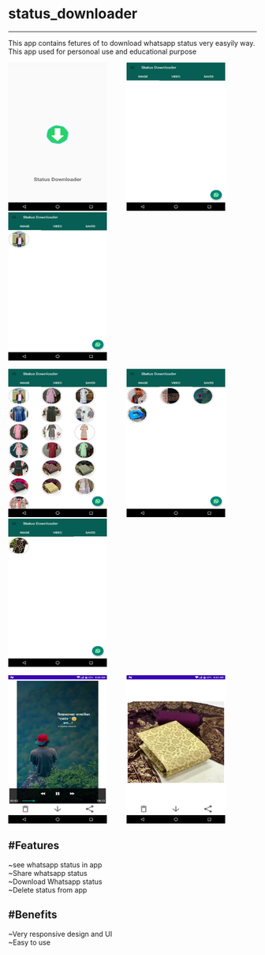 # status_downloader
---------------------
This app contains fetures of to download whatsapp status very easyily way. This app used for personoal use and educational purpose

<img src='ScreenShots/Screenshot_20220507_075020.png' width='200px' height='300px'> &emsp; &emsp;  <img src='ScreenShots/Screenshot_20220507_075046.png' width='200px' height='300px'>  &emsp; &emsp; <img src='ScreenShots/Screenshot_20220507_075100.png' width='200px' height='300px'>
<br />

<img src='ScreenShots/Screenshot_20220507_075326.png' width='200px' height='300px'> &emsp; &emsp;  <img src='ScreenShots/Screenshot_20220507_075339.png' width='200px' height='300px'>  &emsp; &emsp; <img src='ScreenShots/Screenshot_20220507_075351.png' width='200px' height='300px'>
<br />

<img src='ScreenShots/Screenshot_20220507_075514.png' width='200px' height='300px'> &emsp; &emsp; <img src='ScreenShots/Screenshot_20220507_075411.png' width='200px' height='300px'>

#Features
---------------------
~see whatsapp status in app <br />
~Share whatsapp status<br />
~Download Whatsapp status<br />
~Delete status from app<br />

#Benefits
---------------------
~Very responsive design and UI<br />
~Easy to use
